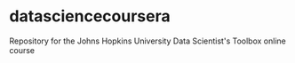 # datasciencecoursera
Repository for the Johns Hopkins University Data Scientist's Toolbox online course
